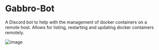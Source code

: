 # Gabbro-Bot

A Discord bot to help with the management of docker containers on a remote host. Allows for listing, restarting and updating docker containers remotely.

![image](https://github.com/haondt/Gabbro-Bot/assets/19233365/0dea31de-8954-4866-b85f-77e4d3353d61)
